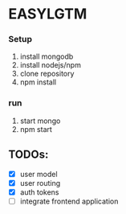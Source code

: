 # EASYLGTM

### Setup
1. install mongodb
2. install nodejs/npm
3. clone repository
4. npm install

### run

1. start mongo
2. npm start


## TODOs:
- [x] user model
- [x] user routing
- [x] auth tokens
- [ ] integrate frontend application
